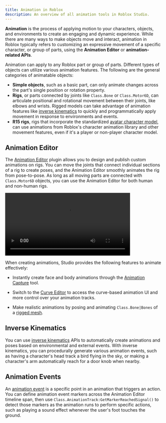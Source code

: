 ```yaml
---
title: Animation in Roblox
description: An overview of all animation tools in Roblox Studio.
---
```


**Animation** is the process of applying motion to your characters, objects, and environments to create an engaging and dynamic experience. While there are many ways to make objects move and interact, animation in Roblox typically refers to customizing an expressive movement of a specific character, or group of parts, using the **Animation Editor** or **animation-related APIs**.

Animation can apply to any Roblox part or group of parts. Different types of objects can utilize various animation features. The following are the general categories of animatable objects:

- **Simple objects**, such as a basic part, can only animate changes across the part's single position or rotation property.
- **Rigs**, or parts connected by joints like `Class.Bone` or `Class.Motor6D`, can articulate positional and rotational movement between their joints, like elbows and wrists. Rigged models can take advantage of animation features like [inverse kinematics](#inverse-kinematics) to quickly and programmatically apply movement in response to environments and events.
- **R15 rigs**, rigs that incorporate the standardized [avatar character model](../characters/index.md#avatar-character-components), can use animations from Roblox's character animation library and other movement features, even if it's a player or non-player character model.

## Animation Editor

The [Animation Editor](../animation/editor.md) plugin allows you to design and publish custom animations on rigs. You can move the joints that connect individual sections of a rig to create poses, and the Animation Editor smoothly animates the rig from pose-to-pose. As long as all moving parts are connected with `Class.Motor6D` objects, you can use the Animation Editor for both human and non-human rigs.

<video src="../assets/animation/inverse-kinematics/IK-Body-Part.mp4" controls width="80%"></video>

When creating animations, Studio provides the following features to animate effectively:

- Instantly create face and body animations through the [Animation Capture](../animation/capture.md) tool.

- Switch to the [Curve Editor](../animation/curve-editor.md) to access the curve-based animation UI and more control over your animation tracks.

- Make realistic animations by posing and animating `Class.Bone|Bones` of a [rigged mesh](../art/modeling/rigging.md).

## Inverse Kinematics

You can use [inverse kinematics](../animation/inverse-kinematics.md) APIs to automatically create animations and poses based on environmental and external events. With inverse kinematics, you can procedurally generate various animation events, such as having a character's head track a bird flying in the sky, or making a character's arm automatically reach for a door knob when nearby.

## Animation Events

An [animation event](../animation/events.md) is a specific point in an animation that triggers an action. You can define animation event markers across the Animation Editor timeline span, then use `Class.AnimationTrack:GetMarkerReachedSignal()` to detect those markers as the animation runs to perform specific actions, such as playing a sound effect whenever the user's foot touches the ground.
